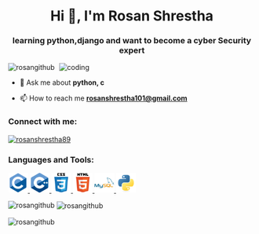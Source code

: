 
<h1 align="center">Hi 👋, I'm Rosan Shrestha</h1>
<h3 align="center">learning python,django
  and want to become a cyber Security expert</h3>
<img align="right" alt="coding " width="400" src=https://media.tenor.com/C9qukZqPPS4AAAAM/coding-typing.gif>

<p align="left"> <img src="https://komarev.com/ghpvc/?username=rosangithub&label=Profile%20views&color=0e75b6&style=flat" alt="rosangithub" /> </p>

- 💬 Ask me about **python, c**

- 📫 How to reach me **rosanshrestha101@gmail.com**

<h3 align="left">Connect with me:</h3>
<p align="left">
<a href="https://instagram.com/rosanshrestha89" target="blank"><img align="center" src="https://raw.githubusercontent.com/rahuldkjain/github-profile-readme-generator/master/src/images/icons/Social/instagram.svg" alt="rosanshrestha89" height="30" width="40" /></a>
</p>

<h3 align="left">Languages and Tools:</h3>
<p align="left"> <a href="https://www.cprogramming.com/" target="_blank" rel="noreferrer"> <img src="https://raw.githubusercontent.com/devicons/devicon/master/icons/c/c-original.svg" alt="c" width="40" height="40"/> </a> <a href="https://www.w3schools.com/cpp/" target="_blank" rel="noreferrer"> <img src="https://raw.githubusercontent.com/devicons/devicon/master/icons/cplusplus/cplusplus-original.svg" alt="cplusplus" width="40" height="40"/> </a> <a href="https://www.w3schools.com/css/" target="_blank" rel="noreferrer"> <img src="https://raw.githubusercontent.com/devicons/devicon/master/icons/css3/css3-original-wordmark.svg" alt="css3" width="40" height="40"/> </a> <a href="https://www.w3.org/html/" target="_blank" rel="noreferrer"> <img src="https://raw.githubusercontent.com/devicons/devicon/master/icons/html5/html5-original-wordmark.svg" alt="html5" width="40" height="40"/> </a> <a href="https://www.mysql.com/" target="_blank" rel="noreferrer"> <img src="https://raw.githubusercontent.com/devicons/devicon/master/icons/mysql/mysql-original-wordmark.svg" alt="mysql" width="40" height="40"/> </a> <a href="https://www.python.org" target="_blank" rel="noreferrer"> <img src="https://raw.githubusercontent.com/devicons/devicon/master/icons/python/python-original.svg" alt="python" width="40" height="40"/> </a> </p>

<p><img align="left" src="https://github-readme-stats.vercel.app/api/top-langs?username=rosangithub&show_icons=true&locale=en&layout=compact" alt="rosangithub" /></p>

<p>&nbsp;<img align="center" src="https://github-readme-stats.vercel.app/api?username=rosangithub&show_icons=true&locale=en" alt="rosangithub" /></p>

<p><img align="center" src="https://github-readme-streak-stats.herokuapp.com/?user=rosangithub&" alt="rosangithub" /></p>
